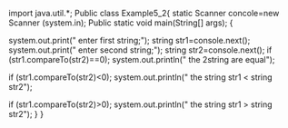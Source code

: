 import java.util.*; Public class Example5_2{ static Scanner concole=new Scanner (system.in); Public static void main(String[] args); {

   system.out.print(" enter first string;");
   string str1=console.next();
   system.out.print(" enter second string;");
   string str2=console.next();
   if (str1.compareTo(str2)==0);
       system.out.println(" the 2string are equal");

  if (str1.compareTo(str2)<0);
      system.out.println(" the string str1 < string str2");

   if (str1.compareTo(str2)>0);
       system.out.println(" the string str1 > string str2");
  }
}
